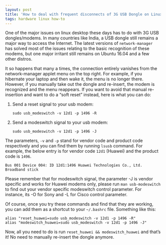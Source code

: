 ```yaml
---
layout: post
title: 'How to deal with frequent disconnects of 3G USB Dongle on Linux Desktop'
tags: hardware linux how-to
---
```


One of the major issues on linux desktop these days has to do with 3G USB dongles/modems. In many countries like India, a USB dongle still remains a major way to access the Internet. The latest versions of `network-manager` has solved most of the issues relating to the basic recognition of these modems, but one major irritant still remains on Ubuntu 16.04 and a few other distros.<!--more-->

It so happens that many a times, the connection entirely vanishes from the network-manager applet menu on the top right. For example, if you hibernate your laptop and then wake it, the menu is no longer there. However, if you manually take out the dongle and re-insert, the modem is recognized and the menu reappears. If you want to avoid that manual re-insertion and want to do a “soft reset” instead, here is what you can do:

1.  Send a reset signal to your usb modem:

		sudo usb_modeswitch -v 12d1 -p 1496 -R

2.  Send a modeswitch signal to your usb modem:

		sudo usb_modeswitch -v 12d1 -p 1496 -J

The parameters, `-v` and `-p` stand for vendor code and product code respectively and you can find them by running `lsusb` command. For example, the below entry is for vendor code `12d1` (Huawei) and the product code is `1496`.

	Bus 001 Device 004: ID 12d1:1496 Huawei Technologies Co., Ltd. Broadband stick

Please remember that for modeswitch signal, the parameter -J is vendor specific and works for Huawei modems only, please run `man usb-modeswitch` to find out your vendor specific modeswitch control parameter. For instance, its -O for Sony and -L for Cisco control parameter.

Of course, once you try these commands and find that they are working, you can add them as a shortcut to your `~/.bashrc` file. Something like this:


	alias "reset_huawei=sudo usb_modeswitch -v 12d1 -p 1496 -R"
	alias "modeswitch_huawei=sudo usb_modeswitch -v 12d1 -p 1496 -J"

Now, all you need to do is run `reset_huawei && modeswitch_huawei` and that’s it! No need to manually re-insert the dongle anymore.
